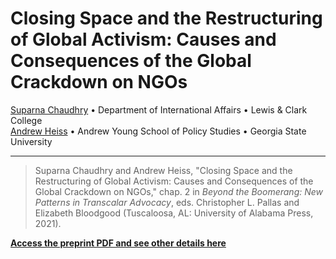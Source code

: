 # Closing Space and the Restructuring of Global Activism: Causes and Consequences of the Global Crackdown on NGOs

[Suparna Chaudhry](http://www.suparnachaudhry.com/) • Department of International Affairs • Lewis & Clark College  
[Andrew Heiss](https://www.andrewheiss.com/) • Andrew Young School of Policy Studies • Georgia State University

---

> Suparna Chaudhry and Andrew Heiss, "Closing Space and the Restructuring of Global Activism: Causes and Consequences of the Global Crackdown on NGOs," chap. 2 in *Beyond the Boomerang: New Patterns in Transcalar Advocacy*, eds. Christopher L. Pallas and Elizabeth Bloodgood (Tuscaloosa, AL: University of Alabama Press, 2021).

[**Access the preprint PDF and see other details here**](https://www.andrewheiss.com/research/chapters/chaudhry-heiss-closing-space/)

